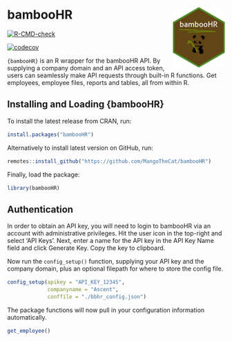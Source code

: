 
# bambooHR <img src='man/figures/hex.png' align="right" width="120" />

<!-- badges: start -->

[![R-CMD-check](https://github.com/MangoTheCat/bambooHR/workflows/R-CMD-check/badge.svg)](https://github.com/MangoTheCat/bambooHR/actions)

[![codecov](https://codecov.io/gh/MangoTheCat/bambooHR/branch/develop/graph/badge.svg?token=MO7E11509U)](https://app.codecov.io/gh/MangoTheCat/bambooHR)
<!-- badges: end -->

`{bambooHR}` is an R wrapper for the bambooHR API. By supplying a
company domain and an API access token, users can seamlessly make API
requests through built-in R functions. Get employees, employee files,
reports and tables, all from within R.

## Installing and Loading {bambooHR}

To install the latest release from CRAN, run:

``` r
install.packages("bambooHR")
```

Alternatively to install latest version on GitHub, run:

``` r
remotes::install_github("https://github.com/MangoTheCat/bambooHR")
```

Finally, load the package:

``` r
library(bambooHR)
```

## Authentication

In order to obtain an API key, you will need to login to bambooHR via an
account with administrative privileges. Hit the user icon in the
top-right and select ‘API Keys’. Next, enter a name for the API key in
the API Key Name field and click Generate Key. Copy the key to
clipboard.

Now run the `config_setup()` function, supplying your API key and the
company domain, plus an optional filepath for where to store the config
file.

``` r
config_setup(apikey = "API_KEY_12345", 
             companyname = "Ascent", 
             conffile = "./bbhr_config.json")
```

The package functions will now pull in your configuration information
automatically.

``` r
get_employee()
```
